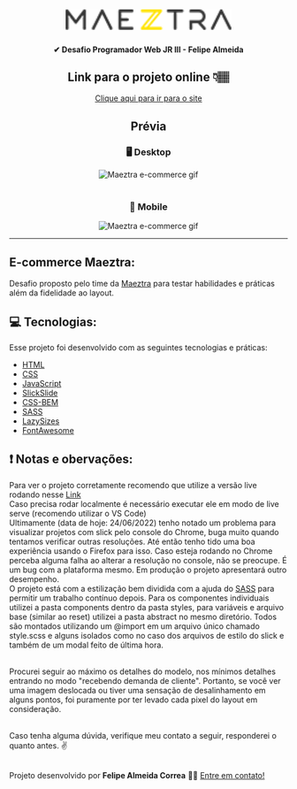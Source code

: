 <h1 align="center">
  <img src="/img/logo-maeztra-novo.png.png" width="300px">
</h1>

<h4 align="center"> 
	✔ Desafio Programador Web JR III - Felipe Almeida
</h4>

<h2 align="center">
    Link para o projeto online 👇🏽
</h2>

<p align="center">
  <a href="https://felipealmeidacorrea.github.io/layout/">Clique aqui para ir para o site</a>
</p>

<h2 align="center">
    Prévia
</h2>

<div align="center">
    <h3>🖥️ Desktop</h3>
    <img src="img/desktop.gif" alt="Maeztra e-commerce gif" height="300px"> <br><br>
    <h3>📱 Mobile</h3>
    <img src="img/mobile.gif" alt="Maeztra e-commerce gif" height="300px">
</div>

<hr>

## E-commerce Maeztra:

Desafio proposto pelo time da [Maeztra][maeztra] para testar habilidades e práticas além da fidelidade ao layout.

## 💻 Tecnologias:

Esse projeto foi desenvolvido com as seguintes tecnologias e práticas:

- [HTML][html]
- [CSS][css]
- [JavaScript][js]
- [SlickSlide][slickslide]
- [CSS-BEM][cssbem]
- [SASS][sass]
- [LazySizes][lazysizes]
- [FontAwesome][fontawesome]


## ❗ Notas e obervações:

Para ver o projeto corretamente recomendo que utilize a versão live rodando nesse [Link][projeto]<br>
Caso precisa rodar localmente é necessário executar ele em modo de live serve  (recomendo utilizar o VS Code)<br>
Ultimamente (data de hoje: 24/06/2022) tenho notado um problema para visualizar projetos com slick pelo console do Chrome, buga muito quando tentamos verificar outras resoluções. Até então tenho tido uma boa experiência usando o Firefox para isso. Caso esteja rodando no Chrome perceba alguma falha ao alterar a resolução no console, não se preocupe. É um bug com a plataforma mesmo. Em produção o projeto apresentará outro desempenho.<br>
O projeto está com a estilização bem dividida com a ajuda do [SASS][sass] para permitir um trabalho contínuo depois. Para os componentes individuais utilizei a pasta components dentro da pasta styles, para variáveis e arquivo base (similar ao reset) utilizei a pasta abstract no mesmo diretório. Todos são montados utilizando um @import em um arquivo único chamado style.scss e alguns isolados como no caso dos arquivos de estilo do slick e também de um modal feito de última hora.<br><br>

Procurei seguir ao máximo os detalhes do modelo, nos mínimos detalhes entrando no modo "recebendo demanda de cliente". Portanto, se você ver uma imagem deslocada ou tiver uma sensação de desalinhamento em alguns pontos, foi puramente por ter levado cada pixel do layout em consideração.<br><br>

Caso tenha alguma dúvida, verifique meu contato a seguir, responderei o quanto antes. ✌️<br><br>


Projeto desenvolvido  por **Felipe Almeida Correa** 👩‍💻 [Entre em contato!][linkedin]


[sass]: https://sass-lang.com 
[html]: https://developer.mozilla.org/pt-BR/docs/Web/HTML
[css]: https://developer.mozilla.org/pt-BR/docs/Web/CSS
[cssbem]: http://getbem.com/introduction
[js]: https://developer.mozilla.org/pt-BR/docs/Web/JavaScript
[slickslide]: https://kenwheeler.github.io/slick
[git]: https://git-scm.com
[linkedin]: https://www.linkedin.com/in/felipealmeidacorrea
[maeztra]: https://maeztra.com/
[lazysizes]: https://github.com/aFarkas/lazysizes
[projeto]:https://felipealmeidacorrea.github.io/layout
[fontawesome]:https://fontawesome.com